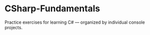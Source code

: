 # CSharp-Fundamentals
Practice exercises for learning C# — organized by individual console projects.
